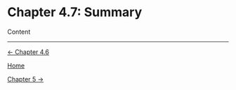 # Chapter 4.7: Summary

Content

---

[← Chapter 4.6](Chapter%204%20%20351e9.md)

[Home](../../AiredDev%20b02d5/Notes%20on%20M%2061e3e.md)

[Chapter 5 →](../Chapter%205%200aea9/Chapter%205%20%2038221.md)